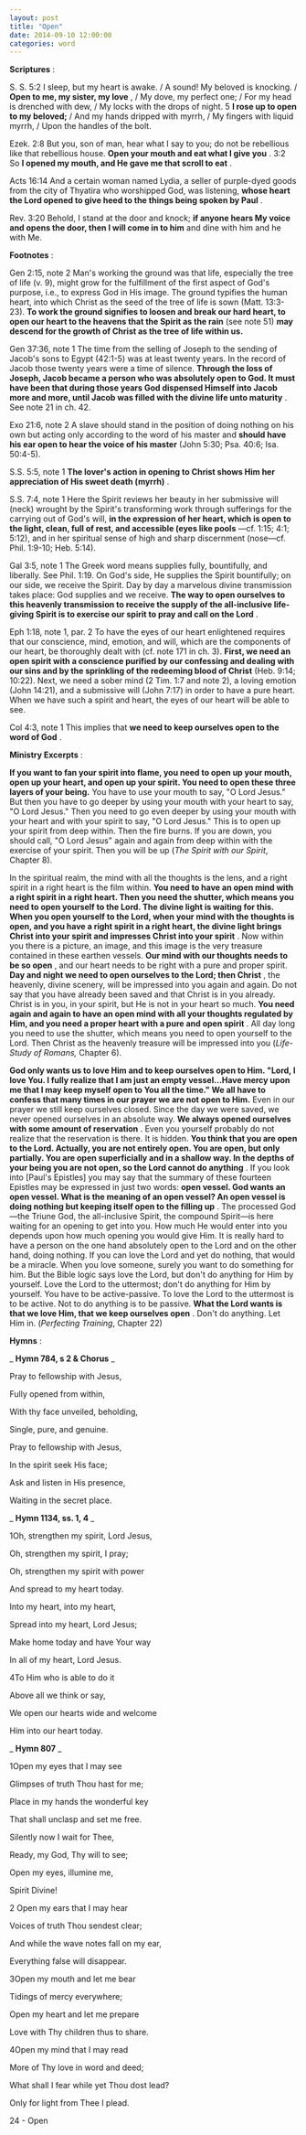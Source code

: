 ```yaml
---
layout: post
title: "Open"
date: 2014-09-10 12:00:00
categories: word
---
```


**Scriptures** :

S. S. 5:2 I sleep, but my heart is awake. / A sound! My beloved is knocking. / **Open to me, my sister, my love** , / My dove, my perfect one; / For my head is drenched with dew, / My locks with the drops of night. 5 **I rose up to open to my beloved;** / And my hands dripped with myrrh, / My fingers with liquid myrrh, / Upon the handles of the bolt.

Ezek. 2:8 But you, son of man, hear what I say to you; do not be rebellious like that rebellious house. **Open your mouth and eat what I give you** . 3:2 So **I opened my mouth, and He gave me that scroll to eat** .

Acts 16:14 And a certain woman named Lydia, a seller of purple-dyed goods from the city of Thyatira who worshipped God, was listening, **whose heart the Lord opened to give heed to the things being spoken by Paul** .

Rev. 3:20 Behold, I stand at the door and knock; **if anyone hears My voice and opens the door, then I will come in to him** and dine with him and he with Me.

**Footnotes** :

Gen 2:15, note 2 Man's working the ground was that life, especially the tree of life (v. 9), might grow for the fulfillment of the first aspect of God's purpose, i.e., to express God in His image. The ground typifies the human heart, into which Christ as the seed of the tree of life is sown (Matt. 13:3-23). **To work the ground signifies to loosen and break our hard heart, to open our heart to the heavens that the Spirit as the rain** (see note 51) **may descend for the growth of Christ as the tree of life within us.**

Gen 37:36, note 1 The time from the selling of Joseph to the sending of Jacob's sons to Egypt (42:1-5) was at least twenty years. In the record of Jacob those twenty years were a time of silence. **Through the loss of Joseph, Jacob became a person who was absolutely open to God. It must have been that during those years God dispensed Himself into Jacob more and more, until Jacob was filled with the divine life unto maturity** . See note 21 in ch. 42.

Exo 21:6, note 2 A slave should stand in the position of doing nothing on his own but acting only according to the word of his master and **should have his ear open to hear the voice of his master** (John 5:30; Psa. 40:6; Isa. 50:4-5).

S.S. 5:5, note 1 **The lover's action in opening to Christ shows Him her appreciation of His sweet death (myrrh)** .

S.S. 7:4, note 1 Here the Spirit reviews her beauty in her submissive will (neck) wrought by the Spirit's transforming work through sufferings for the carrying out of God's will, **in the expression of her heart, which is open to the light, clean, full of rest, and accessible (eyes like pools** —cf. 1:15; 4:1; 5:12), and in her spiritual sense of high and sharp discernment (nose—cf. Phil. 1:9-10; Heb. 5:14).

Gal 3:5, note 1 The Greek word means supplies fully, bountifully, and liberally. See Phil. 1:19. On God's side, He supplies the Spirit bountifully; on our side, we receive the Spirit. Day by day a marvelous divine transmission takes place: God supplies and we receive. **The way to open ourselves to this heavenly transmission to receive the supply of the all-inclusive life-giving Spirit is to exercise our spirit to pray and call on the Lord** .

Eph 1:18, note 1, par. 2 To have the eyes of our heart enlightened requires that our conscience, mind, emotion, and will, which are the components of our heart, be thoroughly dealt with (cf. note 171 in ch. 3). **First, we need an open spirit with a conscience purified by our confessing and dealing with our sins and by the sprinkling of the redeeming blood of Christ** (Heb. 9:14; 10:22). Next, we need a sober mind (2 Tim. 1:7 and note 2), a loving emotion (John 14:21), and a submissive will (John 7:17) in order to have a pure heart. When we have such a spirit and heart, the eyes of our heart will be able to see.

Col 4:3, note 1 This implies that **we need to keep ourselves open to the word of God** .

**Ministry Excerpts** :

**If you want to fan your spirit into flame, you need to open up your mouth, open up your heart, and open up your spirit. You need to open these three layers of your being.** You have to use your mouth to say, "O Lord Jesus." But then you have to go deeper by using your mouth with your heart to say, "O Lord Jesus." Then you need to go even deeper by using your mouth with your heart and with your spirit to say, "O Lord Jesus." This is to open up your spirit from deep within. Then the fire burns. If you are down, you should call, "O Lord Jesus" again and again from deep within with the exercise of your spirit. Then you will be up (_The Spirit with our Spirit_, Chapter 8).

In the spiritual realm, the mind with all the thoughts is the lens, and a right spirit in a right heart is the film within. **You need to have an open mind with a right spirit in a right heart. Then you need the shutter, which means you need to open yourself to the Lord. The divine light is waiting for this. When you open yourself to the Lord, when your mind with the thoughts is open, and you have a right spirit in a right heart, the divine light brings Christ into your spirit and impresses Christ into your spirit** . Now within you there is a picture, an image, and this image is the very treasure contained in these earthen vessels. **Our mind with our thoughts needs to be so open** , and our heart needs to be right with a pure and proper spirit. **Day and night we need to open ourselves to the Lord; then Christ** , the heavenly, divine scenery, will be impressed into you again and again. Do not say that you have already been saved and that Christ is in you already. Christ is in you, in your spirit, but He is not in your heart so much. **You need again and again to have an open mind with all your thoughts regulated by Him, and you need a proper heart with a pure and open spirit** . All day long you need to use the shutter, which means you need to open yourself to the Lord. Then Christ as the heavenly treasure will be impressed into you (_Life-Study of Romans,_ Chapter 6).

**God only wants us to love Him and to keep ourselves open to Him. "Lord, I love You. I fully realize that I am just an empty vessel…Have mercy upon me that I may keep myself open to You all the time." We all have to confess that many times in our prayer we are not open to Him.** Even in our prayer we still keep ourselves closed. Since the day we were saved, we never opened ourselves in an absolute way. **We always opened ourselves with some amount of reservation** . Even you yourself probably do not realize that the reservation is there. It is hidden. **You think that you are open to the Lord. Actually, you are not entirely open. You are open, but only partially. You are open superficially and in a shallow way. In the depths of your being you are not open, so the Lord cannot do anything** . If you look into [Paul's Epistles] you may say that the summary of these fourteen Epistles may be expressed in just two words: **open vessel. God wants an open vessel. What is the meaning of an open vessel? An open vessel is doing nothing but keeping itself open to the filling up** . The processed God—the Triune God, the all-inclusive Spirit, the compound Spirit—is here waiting for an opening to get into you. How much He would enter into you depends upon how much opening you would give Him. It is really hard to have a person on the one hand absolutely open to the Lord and on the other hand, doing nothing. If you can love the Lord and yet do nothing, that would be a miracle. When you love someone, surely you want to do something for him. But the Bible logic says love the Lord, but don't do anything for Him by yourself. Love the Lord to the uttermost; don't do anything for Him by yourself. You have to be active-passive. To love the Lord to the uttermost is to be active. Not to do anything is to be passive. **What the Lord wants is that we love Him, that we keep ourselves open** . Don't do anything. Let Him in. (_Perfecting Training_, Chapter 22)

**Hymns** :

_ **Hymn 784, s 2 & Chorus** _

Pray to fellowship with Jesus,

Fully opened from within,

With thy face unveiled, beholding,

Single, pure, and genuine.

Pray to fellowship with Jesus,

In the spirit seek His face;

Ask and listen in His presence,

Waiting in the secret place.

_ **Hymn 1134, ss. 1, 4** _

1Oh, strengthen my spirit, Lord Jesus,

Oh, strengthen my spirit, I pray;

Oh, strengthen my spirit with power

And spread to my heart today.

Into my heart, into my heart,

Spread into my heart, Lord Jesus;

Make home today and have Your way

In all of my heart, Lord Jesus.

4To Him who is able to do it

Above all we think or say,

We open our hearts wide and welcome

Him into our heart today.

_ **Hymn 807** _

1Open my eyes that I may see

Glimpses of truth Thou hast for me;

Place in my hands the wonderful key

That shall unclasp and set me free.

Silently now I wait for Thee,

Ready, my God, Thy will to see;

Open my eyes, illumine me,

Spirit Divine!

2 Open my ears that I may hear

Voices of truth Thou sendest clear;

And while the wave notes fall on my ear,

Everything false will disappear.

3Open my mouth and let me bear

Tidings of mercy everywhere;

Open my heart and let me prepare

Love with Thy children thus to share.

4Open my mind that I may read

More of Thy love in word and deed;

What shall I fear while yet Thou dost lead?

Only for light from Thee I plead.

24 - Open
